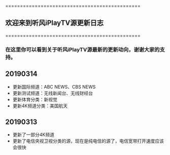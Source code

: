 ==============================================

## 欢迎来到听风iPlayTV源更新日志

==============================================

### 在这里你可以看到关于听风iPlayTV源最新的更新动向，谢谢大家的支持。


## 20190314

- 更新国际频道：ABC NEWS、CBS NEWS
- 更新测试频道：无线新闻台、无线财经台
- 更新体育分类：新视觉
- 更新4K频道分类：美国航天

## 20190313
- 更新了一部分4K频道
- 更新了电信央视卫视分类的源，现在是纯电信的源了，电信宽带打开速度应该会很快

